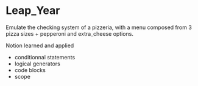 # Leap_Year

Emulate the checking system of a pizzeria, with a menu composed from 3 pizza sizes + pepperoni and extra_cheese options.

Notion learned and applied

- conditionnal statements
- logical generators
- code blocks 
- scope